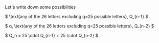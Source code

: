 Let's write down some possibilities

$ \text{any of the 26 letters excluding q=25 possible letters}, Q\_{n-1} $

$ q, \text{any of the 26 letters excluding q=25 possible letters}, Q\_{n-2} $

$ Q_n = 25 \cdot Q\_{n-1} + 25 \cdot Q\_{n-2} $
